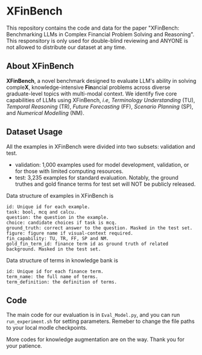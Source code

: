 # XFinBench

This repository contains the code and data for the paper "XFinBench: Benchmarking LLMs in Complex Financial Problem Solving and Reasoning". This responsitory is only used for double-blind reviewing and ANYONE is not allowed to distribute our dataset at any time.

## About XFinBench

**XFinBench**, a novel benchmark designed to evaluate LLM's ability in solving comple**X**, knowledge-intensive **Fin**ancial problems across diverse graduate-level topics with multi-modal context. We identify five core capabilities of LLMs using XFinBench, _i.e_, _Terminology Understanding_ (TU), _Temporal Reasoning_ (TR), _Future Forecasting_ (FF), _Scenario Planning_ (SP), and _Numerical Modelling_ (NM).

## Dataset Usage

All the examples in XFinBench were divided into two subsets: validation and test.

* validation: 1,000 examples used for model development, validation, or for those with limited computing resources.
* test: 3,235 examples for standard evaluation. Notably, the ground truthes and gold finance terms for test set will NOT be publicly released.

Data structure of examples in XFinBench is
```
id: Unique id for each example.
task: bool, mcq and calcu.
question: the question in the example.
choice: candidate choices if task is mcq.
ground_truth: correct answer to the question. Masked in the test set.
figure: figure name if visual-context required.
fin_capability: TU, TR, FF, SP and NM.
gold_fin_term_id: finance term id as ground truth of related background. Masked in the test set.
```

Data structure of terms in knowledge bank is
```
id: Unique id for each finance term.
term_name: the full name of terms.
term_definition: the definition of terms.
```

## Code

The main code for our evaluation is in ```Eval_Model.py```, and you can run ```run_experiment.sh``` for setting parameters. Remeber to change the file paths to your local modle checkpoints.

More codes for knowledge augmentation are on the way. Thank you for your patience.
